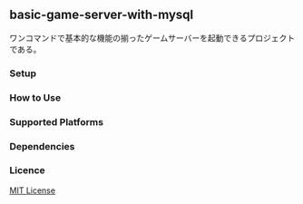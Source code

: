 ## basic-game-server-with-mysql
ワンコマンドで基本的な機能の揃ったゲームサーバーを起動できるプロジェクトである。

### Setup

### How to Use

### Supported Platforms

### Dependencies

### Licence
[MIT License](https://github.com/MidraLab/basic-game-server-with-mysql/blob/main/LICENSE)
